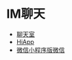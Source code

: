 # IM聊天

- [聊天室](https://github.com/ericzyh/wechat-chat)
- [HiApp](https://github.com/BelinChung/wxapp-hiapp)
- [微信小程序版微信](https://github.com/18380435477/WeApp)
